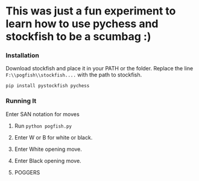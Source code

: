 # This was just a fun experiment to learn how to use pychess and stockfish to be a scumbag :)

### Installation

Download stockfish and place it in your PATH or the folder. Replace the line `F:\\pogfish\\stockfish....` with the path to stockfish.

```
pip install pystockfish pychess
```

### Running It

Enter SAN notation for moves

1. Run `python pogfish.py`

2. Enter W or B for white or black.

3. Enter White opening move.

4. Enter Black opening move.

5. POGGERS